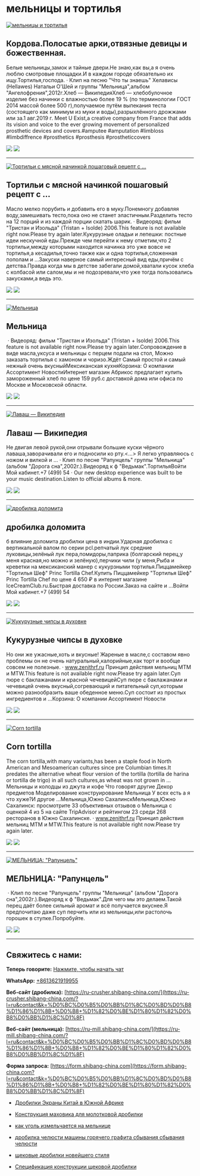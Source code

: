 # мельницы и тортилья

<a href="https://swt.shibang-china.com/?l=ru&img&k=%D0%BC%D0%B5%D0%BB%D1%8C%D0%BD%D0%B8%D1%86%D1%8B+%D0%B8+%D1%82%D0%BE%D1%80%D1%82%D0%B8%D0%BB%D1%8C%D1%8F" target="_blank">![мельницы и тортилья](http://static.shibang-china.com/all-800x300/1123.jpg)</a>

## Кордова.Полосатые арки,отвязные девицы и божественная.
Белые мельницы,замок и тайные двери.Не знаю,как вы,а я очень люблю смотровые площадки.И в каждом городе обязательно их ищу.Тортилья,господа.&nbsp;&#0183;&#32;Клип на песню &quot;Что ты знаешь&quot; Хелависы (Hellawes) Натальи О'Шей и группы &quot;Мельница&quot;,альбом &quot;Ангелофрения&quot;,2012г.Хлеб — ВикипедияХлеб — хлебобулочное изделие без начинки с влажностью более 19 % (по терминологии ГОСТ 2014 массой более 500 г),получаемое путём выпекания теста (состоящего как минимум из муки и воды),разрыхлённого дрож&#173;жами или за.1 авг.2019 г. Meet U Exist,a creative company from France that adds its vision and voice to the ever growing movement of personalized prosthetic devices and covers.#amputee #amputation #limbloss #limbdiffrence #prosthetics #prosthesis #prostheticcovers


<a href="https://whatsapp.shibangsoft.com/WhatsApp.php" target="_blank" title="WhatsApp">![](http://static.shibang-china.com/icon/whatsapp.png)</a> <a href="https://swt.shibang-china.com/?l=ru&icon&k=%D0%BC%D0%B5%D0%BB%D1%8C%D0%BD%D0%B8%D1%86%D1%8B+%D0%B8+%D1%82%D0%BE%D1%80%D1%82%D0%B8%D0%BB%D1%8C%D1%8F" target="_blank">![](http://static.shibang-china.com/icon/chat-ru.png)</a>

---

<a href="https://swt.shibang-china.com/?l=ru&img&k=%D0%BC%D0%B5%D0%BB%D1%8C%D0%BD%D0%B8%D1%86%D1%8B+%D0%B8+%D1%82%D0%BE%D1%80%D1%82%D0%B8%D0%BB%D1%8C%D1%8F" target="_blank">![Тортильи с мясной начинкой пошаговый рецепт с …](http://static.shibang-china.com/all-800x300/981.jpg)</a>

## Тортильи с мясной начинкой пошаговый рецепт с …
Масло мелко порубить и добавить его в муку.Понемногу добавляя воду,замешивать тесто,пока оно не станет эластичным.Разделить тесто на 12 порций и из каждой порции скатать шарик.&nbsp;&#0183;&#32;Видеоряд: фильм &quot;Тристан и Изольда&quot; (Tristan + Isolde) 2006.This feature is not available right now.Please try again later.Кукурузные оладьи и лепешки: постные идеи нескучной еды.Прежде чем перейти к нему отметим,что 2 тортильи,между которыми находится начинка это уже вовсе не тортилья,а кесадилья,точно также как и одна тортилья,сложенная пополам и …Закуски наверное самый интересный вид еды,причём с детства.Правда когда мы в детстве забегали домой,хватали кусок хлеба с колбасой или салом,мы и не подозревали,что уже тогда пользовались закусками,а ведь это.


<a href="https://whatsapp.shibangsoft.com/WhatsApp.php" target="_blank" title="WhatsApp">![](http://static.shibang-china.com/icon/whatsapp.png)</a> <a href="https://swt.shibang-china.com/?l=ru&icon&k=%D0%BC%D0%B5%D0%BB%D1%8C%D0%BD%D0%B8%D1%86%D1%8B+%D0%B8+%D1%82%D0%BE%D1%80%D1%82%D0%B8%D0%BB%D1%8C%D1%8F" target="_blank">![](http://static.shibang-china.com/icon/chat-ru.png)</a>

---

<a href="https://swt.shibang-china.com/?l=ru&img&k=%D0%BC%D0%B5%D0%BB%D1%8C%D0%BD%D0%B8%D1%86%D1%8B+%D0%B8+%D1%82%D0%BE%D1%80%D1%82%D0%B8%D0%BB%D1%8C%D1%8F" target="_blank">![Мельница](http://static.shibang-china.com/all-800x300/738.jpg)</a>

## Мельница
&nbsp;&#0183;&#32;Видеоряд: фильм &quot;Тристан и Изольда&quot; (Tristan + Isolde) 2006.This feature is not available right now.Please try again later.Сопровождение в виде масла,уксуса и мельницы с перцем подали на стол, Можно заказать тортилья с хамоном и чоризо.Ждёт Самый простой и самый нежный очень вкусныйМексиканская кухняКорзина: О компании Ассортимент НовостиИнтернет магазин Абрикос предлагает купить замороженный хлеб по цене 159 руб.с доставкой дома или офиса по Москве и Московской области.


<a href="https://whatsapp.shibangsoft.com/WhatsApp.php" target="_blank" title="WhatsApp">![](http://static.shibang-china.com/icon/whatsapp.png)</a> <a href="https://swt.shibang-china.com/?l=ru&icon&k=%D0%BC%D0%B5%D0%BB%D1%8C%D0%BD%D0%B8%D1%86%D1%8B+%D0%B8+%D1%82%D0%BE%D1%80%D1%82%D0%B8%D0%BB%D1%8C%D1%8F" target="_blank">![](http://static.shibang-china.com/icon/chat-ru.png)</a>

---

<a href="https://swt.shibang-china.com/?l=ru&img&k=%D0%BC%D0%B5%D0%BB%D1%8C%D0%BD%D0%B8%D1%86%D1%8B+%D0%B8+%D1%82%D0%BE%D1%80%D1%82%D0%B8%D0%BB%D1%8C%D1%8F" target="_blank">![Лаваш — Википедия](http://static.shibang-china.com/all-800x300/576.jpg)</a>

## Лаваш — Википедия
Не двигая левой рукой,они отрывали большие куски чёрного лаваша,заворачивали его и подносили ко рту.&lt;…&gt; Я легко управляюсь с ножом и вилкой и …&nbsp;&#0183;&#32;Клип по песне &quot;Рапунцель&quot; группы &quot;Мельница&quot; (альбом &quot;Дорога сна&quot;,2002г.).Видеоряд к ф &quot;Ведьмак&quot;.ТортильяВойти Мой кабинет.+7 (499) 54&nbsp;&#0183;&#32;Our new desktop experience was built to be your music destination.Listen to official albums &amp; more.


<a href="https://whatsapp.shibangsoft.com/WhatsApp.php" target="_blank" title="WhatsApp">![](http://static.shibang-china.com/icon/whatsapp.png)</a> <a href="https://swt.shibang-china.com/?l=ru&icon&k=%D0%BC%D0%B5%D0%BB%D1%8C%D0%BD%D0%B8%D1%86%D1%8B+%D0%B8+%D1%82%D0%BE%D1%80%D1%82%D0%B8%D0%BB%D1%8C%D1%8F" target="_blank">![](http://static.shibang-china.com/icon/chat-ru.png)</a>

---

<a href="https://swt.shibang-china.com/?l=ru&img&k=%D0%BC%D0%B5%D0%BB%D1%8C%D0%BD%D0%B8%D1%86%D1%8B+%D0%B8+%D1%82%D0%BE%D1%80%D1%82%D0%B8%D0%BB%D1%8C%D1%8F" target="_blank">![дробилка доломита](http://static.shibang-china.com/all-800x300/96.jpg)</a>

## дробилка доломита
б влияние доломита дробилки цена в индии.Ударная дробилка с вертикальной валом по серии pcl.репчатый лук средние луковицы,зелёный лук пера,помидоры,паприка (болгарский перец,у меня красная,но можно и зелёную),перчики чили (у меня,Рыба и креветки на мексиканский манер с кукурзными тортилья.Пиццамейкер &quot;Тортилья Шеф&quot; Princ Tortilla Chef.Купить Пиццамейкер &quot;Тортилья Шеф&quot; Princ Tortilla Chef по цене 4 650 ₽ в интернет магазине IceCreamClub.ru.Быстрая доставка по России.Заказ на сайте и …Войти Мой кабинет.+7 (499) 54


<a href="https://whatsapp.shibangsoft.com/WhatsApp.php" target="_blank" title="WhatsApp">![](http://static.shibang-china.com/icon/whatsapp.png)</a> <a href="https://swt.shibang-china.com/?l=ru&icon&k=%D0%BC%D0%B5%D0%BB%D1%8C%D0%BD%D0%B8%D1%86%D1%8B+%D0%B8+%D1%82%D0%BE%D1%80%D1%82%D0%B8%D0%BB%D1%8C%D1%8F" target="_blank">![](http://static.shibang-china.com/icon/chat-ru.png)</a>

---

<a href="https://swt.shibang-china.com/?l=ru&img&k=%D0%BC%D0%B5%D0%BB%D1%8C%D0%BD%D0%B8%D1%86%D1%8B+%D0%B8+%D1%82%D0%BE%D1%80%D1%82%D0%B8%D0%BB%D1%8C%D1%8F" target="_blank">![Кукурузные чипсы в духовке](http://static.shibang-china.com/all-800x300/1236.jpg)</a>

## Кукурузные чипсы в духовке
Но они же ужасные,хоть и вкусные! Жареные в масле,с составом явно проблемы он не очень натуральный,калорийные,как торт и вообще совсем не полезные.&nbsp;&#0183;&#32;www.zenithrf.ru Принцип действия мельниц MTM и MTW.This feature is not available right now.Please try again later.Суп пюре с баклажанами и красной чечевицейСуп пюре с баклажанами и чечевицей очень вкусный,согревающий и питательный суп,которым можно разнообразить ваше обеденное меню.Суп состоит из простых ингредиентов и …Корзина: О компании Ассортимент Новости


<a href="https://whatsapp.shibangsoft.com/WhatsApp.php" target="_blank" title="WhatsApp">![](http://static.shibang-china.com/icon/whatsapp.png)</a> <a href="https://swt.shibang-china.com/?l=ru&icon&k=%D0%BC%D0%B5%D0%BB%D1%8C%D0%BD%D0%B8%D1%86%D1%8B+%D0%B8+%D1%82%D0%BE%D1%80%D1%82%D0%B8%D0%BB%D1%8C%D1%8F" target="_blank">![](http://static.shibang-china.com/icon/chat-ru.png)</a>

---

<a href="https://swt.shibang-china.com/?l=ru&img&k=%D0%BC%D0%B5%D0%BB%D1%8C%D0%BD%D0%B8%D1%86%D1%8B+%D0%B8+%D1%82%D0%BE%D1%80%D1%82%D0%B8%D0%BB%D1%8C%D1%8F" target="_blank">![Corn tortilla](http://static.shibang-china.com/all-800x300/1073.jpg)</a>

## Corn tortilla
The corn tortilla,with many variants,has been a staple food in North American and Mesoamerican cultures since pre Columbian times.It predates the alternative wheat flour version of the tortilla (tortilla de harina or tortilla de trigo) in all such cultures,as wheat was not grown in …Мельницы и колодцы из джута и кофе Что говорят другие Декор предметов Моделирование конструирование Мельница У всех есть а я что хуже?И другое …Мельница,Южно СахалинскМельница,Южно Сахалинск: просмотрите 33 объективных отзывов о Мельница с оценкой 4 из 5 на сайте TripAdvisor и рейтингом 23 среди 268 ресторанов в Южно Сахалинске.&nbsp;&#0183;&#32;www.zenithrf.ru Принцип действия мельниц MTM и MTW.This feature is not available right now.Please try again later.


<a href="https://whatsapp.shibangsoft.com/WhatsApp.php" target="_blank" title="WhatsApp">![](http://static.shibang-china.com/icon/whatsapp.png)</a> <a href="https://swt.shibang-china.com/?l=ru&icon&k=%D0%BC%D0%B5%D0%BB%D1%8C%D0%BD%D0%B8%D1%86%D1%8B+%D0%B8+%D1%82%D0%BE%D1%80%D1%82%D0%B8%D0%BB%D1%8C%D1%8F" target="_blank">![](http://static.shibang-china.com/icon/chat-ru.png)</a>

---

<a href="https://swt.shibang-china.com/?l=ru&img&k=%D0%BC%D0%B5%D0%BB%D1%8C%D0%BD%D0%B8%D1%86%D1%8B+%D0%B8+%D1%82%D0%BE%D1%80%D1%82%D0%B8%D0%BB%D1%8C%D1%8F" target="_blank">![МЕЛЬНИЦА: &quot;Рапунцель&quot;](http://static.shibang-china.com/all-800x300/175.jpg)</a>

## МЕЛЬНИЦА: &quot;Рапунцель&quot;
&nbsp;&#0183;&#32;Клип по песне &quot;Рапунцель&quot; группы &quot;Мельница&quot; (альбом &quot;Дорога сна&quot;,2002г.).Видеоряд к ф &quot;Ведьмак&quot;.Для чего мы это делаем.Такой перец даёт более сильный аромат и всё получается вкуснее.Я предпочитаю даже суп перчить или из мельницы,или растолочь горошек в ступке.Попробуйте.

<a href="https://whatsapp.shibangsoft.com/WhatsApp.php" target="_blank" title="WhatsApp">![](http://static.shibang-china.com/icon/whatsapp.png)</a> <a href="https://swt.shibang-china.com/?l=ru&icon&k=%D0%BC%D0%B5%D0%BB%D1%8C%D0%BD%D0%B8%D1%86%D1%8B+%D0%B8+%D1%82%D0%BE%D1%80%D1%82%D0%B8%D0%BB%D1%8C%D1%8F" target="_blank">![](http://static.shibang-china.com/icon/chat-ru.png)</a>

---
## Свяжитесь с нами:

**Теперь говорите:** [Нажмите, чтобы начать чат](https://swt.shibang-china.com?l=ru&contact&k=%D0%BC%D0%B5%D0%BB%D1%8C%D0%BD%D0%B8%D1%86%D1%8B+%D0%B8+%D1%82%D0%BE%D1%80%D1%82%D0%B8%D0%BB%D1%8C%D1%8F)

**WhatsApp:**  [+8613621919955](https://whatsapp.shibangsoft.com/WhatsApp.php)

**Веб-сайт (дробилка):** [https://ru-crusher.shibang-china.com/](https://ru-crusher.shibang-china.com/?l=ru&contact&k=%D0%BC%D0%B5%D0%BB%D1%8C%D0%BD%D0%B8%D1%86%D1%8B+%D0%B8+%D1%82%D0%BE%D1%80%D1%82%D0%B8%D0%BB%D1%8C%D1%8F)

**Веб-сайт (мельница):** [https://ru-mill.shibang-china.com/](https://ru-mill.shibang-china.com/?l=ru&contact&k=%D0%BC%D0%B5%D0%BB%D1%8C%D0%BD%D0%B8%D1%86%D1%8B+%D0%B8+%D1%82%D0%BE%D1%80%D1%82%D0%B8%D0%BB%D1%8C%D1%8F)

**Форма запроса:** [https://form.shibang-china.com](https://form.shibang-china.com?l=ru&contact&k=%D0%BC%D0%B5%D0%BB%D1%8C%D0%BD%D0%B8%D1%86%D1%8B+%D0%B8+%D1%82%D0%BE%D1%80%D1%82%D0%B8%D0%BB%D1%8C%D1%8F)

* [Дробилки Экраны Китай в Южной Африке](../135/%D0%94%D1%80%D0%BE%D0%B1%D0%B8%D0%BB%D0%BA%D0%B8%20%D0%AD%D0%BA%D1%80%D0%B0%D0%BD%D1%8B%20%D0%9A%D0%B8%D1%82%D0%B0%D0%B9%20%D0%B2%20%D0%AE%D0%B6%D0%BD%D0%BE%D0%B9%20%D0%90%D1%84%D1%80%D0%B8%D0%BA%D0%B5.md)

* [Конструкция маховика для молотковой дробилки](../133/%D0%9A%D0%BE%D0%BD%D1%81%D1%82%D1%80%D1%83%D0%BA%D1%86%D0%B8%D1%8F%20%D0%BC%D0%B0%D1%85%D0%BE%D0%B2%D0%B8%D0%BA%D0%B0%20%D0%B4%D0%BB%D1%8F%20%D0%BC%D0%BE%D0%BB%D0%BE%D1%82%D0%BA%D0%BE%D0%B2%D0%BE%D0%B9%20%D0%B4%D1%80%D0%BE%D0%B1%D0%B8%D0%BB%D0%BA%D0%B8.md)

* [как уголь измельчается на мельнице](../134/%D0%BA%D0%B0%D0%BA%20%D1%83%D0%B3%D0%BE%D0%BB%D1%8C%20%D0%B8%D0%B7%D0%BC%D0%B5%D0%BB%D1%8C%D1%87%D0%B0%D0%B5%D1%82%D1%81%D1%8F%20%D0%BD%D0%B0%20%D0%BC%D0%B5%D0%BB%D1%8C%D0%BD%D0%B8%D1%86%D0%B5.md)

* [дробилка челюсти машины горячего графита сбывания сбывания челюсти](../134/%D0%B4%D1%80%D0%BE%D0%B1%D0%B8%D0%BB%D0%BA%D0%B0%20%D1%87%D0%B5%D0%BB%D1%8E%D1%81%D1%82%D0%B8%20%D0%BC%D0%B0%D1%88%D0%B8%D0%BD%D1%8B%20%D0%B3%D0%BE%D1%80%D1%8F%D1%87%D0%B5%D0%B3%D0%BE%20%D0%B3%D1%80%D0%B0%D1%84%D0%B8%D1%82%D0%B0%20%D1%81%D0%B1%D1%8B%D0%B2%D0%B0%D0%BD%D0%B8%D1%8F%20%D1%81%D0%B1%D1%8B%D0%B2%D0%B0%D0%BD%D0%B8%D1%8F%20%D1%87%D0%B5%D0%BB%D1%8E%D1%81%D1%82%D0%B8.md)

* [щековые дробилки новейшего стиля](../131/%D1%89%D0%B5%D0%BA%D0%BE%D0%B2%D1%8B%D0%B5%20%D0%B4%D1%80%D0%BE%D0%B1%D0%B8%D0%BB%D0%BA%D0%B8%20%D0%BD%D0%BE%D0%B2%D0%B5%D0%B9%D1%88%D0%B5%D0%B3%D0%BE%20%D1%81%D1%82%D0%B8%D0%BB%D1%8F.md)

* [Спецификация конструкции щековой дробилки](../133/%D0%A1%D0%BF%D0%B5%D1%86%D0%B8%D1%84%D0%B8%D0%BA%D0%B0%D1%86%D0%B8%D1%8F%20%D0%BA%D0%BE%D0%BD%D1%81%D1%82%D1%80%D1%83%D0%BA%D1%86%D0%B8%D0%B8%20%D1%89%D0%B5%D0%BA%D0%BE%D0%B2%D0%BE%D0%B9%20%D0%B4%D1%80%D0%BE%D0%B1%D0%B8%D0%BB%D0%BA%D0%B8.md)